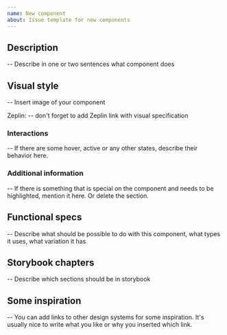 ```yaml
---
name: New component
about: Issue template for new components
---
```


## Description

-- Describe in one or two sentences what component does

## Visual style

-- Insert image of your component

Zeplin: -- don't forget to add Zeplin link with visual specification

### Interactions

-- If there are some hover, active or any other states, describe their behavior here.

### Additional information

-- If there is something that is special on the component and needs to be highlighted, mention it here. Or delete the section.

## Functional specs

-- Describe what should be possible to do with this component, what types it uses, what variation it has

## Storybook chapters

-- Describe which sections should be in storybook

## Some inspiration

-- You can add links to other design systems for some inspiration. It's usually nice to write what you like or why you inserted which link.
